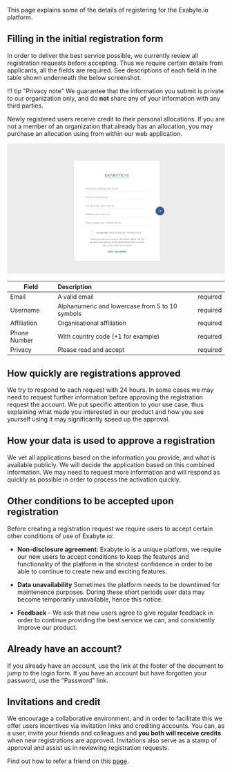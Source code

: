 <!-- DB -->

This page explains some of the details of registering for the Exabyte.io platform.

## Filling in the initial registration form

In order to deliver the best service possible, we currently review all registration requests before accepting. Thus we require certain details from applicants, all the fields are required. See descriptions of each field in the table shown underneath the below screenshot.

!!! tip "Privacy note"
    We guarantee that the information you submit is private to our organization only, and do **not** share any of your information with any third parties.

Newly registered users receive credit to their personal allocations. If you are not a member of an organization that already has an allocation, you may purchase an allocation using from within our web application.

![Exabyte Registration Form](../images/RegistrationForm.png "Registration Form")

| Field         | Description                                       ||
| ------------- |:-------------                                     | -----:
| Email         | A valid email                                     | required
| Username      | Alphanumeric and lowercase from 5 to 10 symbols   | required
| Affiliation   | Organisational affiliation                        | required
| Phone Number  | With country code (+1 for example)                | required
| Privacy       | Please read and accept                            | required


## How quickly are registrations approved

We try to respond to each request with 24 hours. In some cases we may need to request further information before approving the registration request the account. We put specific attention to your use case, thus explaining what made you interested in our product and how you see yourself using it may significantly speed up the approval.

## How your data is used to approve a registration

We vet all applications based on the information you provide, and what is available publicly. We will decide the application based on this combined information. We may need to request more information and will respond as quickly as possible in order to process the activation quickly.

## Other conditions to be accepted upon registration

Before creating a registration request we require users to accept certain other conditions of use of Exabyte.io:

+ **Non-disclosure agreement**: Exabyte.io is a unique platform, we require our new users to accept conditions to keep the features and functionality of the platform in the strictest confidence in order to be able to continue to create new and exciting features.

+ **Data unavailability** Sometimes the platform needs to be downtimed for maintenence purposes. During these short periods user data may become temporarily unavailable, hence this notice.

+ **Feedback** - We ask that new users agree to give regular feedback in order to continue providing the best service we can, and consistently improve our product.

## Already have an account?

If you already have an account, use the link at the footer of the document to jump to the login form. If you have an account but have forgotten your password, use the "Password" link.

## Invitations and credit

We encourage a collaborative environment, and in order to facilitate this we offer users incentives via invitation links and crediting accounts. You can, as a user, invite your friends and colleagues and **you both will receive credits** when new registrations are approved. Invitations also serve as a stamp of approval and assist us in reviewing registration requests.

Find out how to refer a friend on this [page](/collaboration/invite-friends.md).

